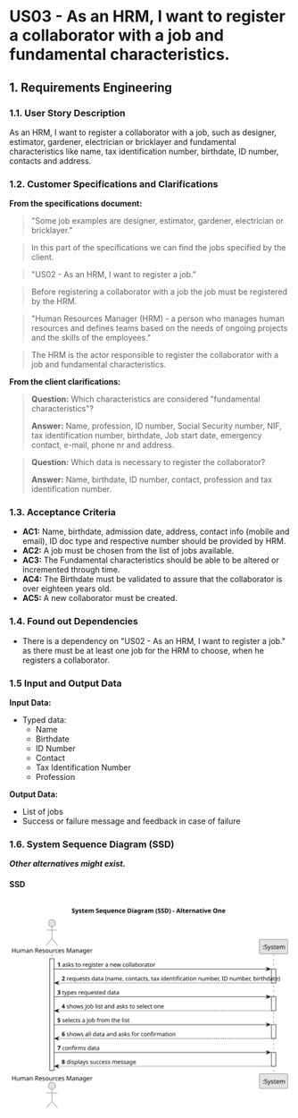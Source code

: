 # US03 - As an HRM, I want to register a collaborator with a job and fundamental characteristics.
 


## 1. Requirements Engineering

### 1.1. User Story Description

As an HRM, I want to register a collaborator with a job, such as designer, estimator, gardener, electrician or bricklayer and fundamental
characteristics like name, tax identification number, birthdate, ID number, contacts and address.
### 1.2. Customer Specifications and Clarifications 

**From the specifications document:**

>	"Some job examples are designer, estimator, gardener, electrician
or bricklayer."
 
>	In this part of the specifications we can find the jobs specified by the client.

> "US02 - As an HRM, I want to register a job."

> Before registering a collaborator with a job the job must be registered by the HRM.

> "Human Resources Manager (HRM) - a person who manages human resources
and defines teams based on the needs of ongoing projects and the skills of the
employees."

> The HRM is the actor responsible to register the collaborator with a job and fundamental characteristics. 

**From the client clarifications:**

> **Question:** Which characteristics are considered "fundamental characteristics"?
>
> **Answer:** Name, profession, ID number, Social Security number, NIF, tax identification number, birthdate, Job start date, emergency contact, e-mail, phone nr and address.

> **Question:** Which data is necessary to register the collaborator?
>
> **Answer:** Name, birthdate, ID number, contact, profession and tax identification number.

### 1.3. Acceptance Criteria

* **AC1:** Name, birthdate, admission date, address, contact info (mobile and
  email), ID doc type and respective number should be provided by HRM.
* **AC2:** A job must be chosen from the list of jobs available.
* **AC3:** The Fundamental characteristics should be able to be altered or incremented through time.
* **AC4:** The Birthdate must be validated to assure that the collaborator is over eighteen years old.
* **AC5:** A new collaborator must be created.



### 1.4. Found out Dependencies

* There is a dependency on "US02 - As an HRM, I want to register a job." as there must be at least one job for the HRM to choose, when he registers a collaborator.

### 1.5 Input and Output Data

**Input Data:**

* Typed data:
    * Name
    * Birthdate 
    * ID Number
    * Contact
    * Tax Identification Number
    * Profession

**Output Data:**
* List of jobs
* Success or failure message and feedback in case of failure 

### 1.6. System Sequence Diagram (SSD)

**_Other alternatives might exist._**

#### SSD

![System Sequence Diagram - Alternative One](svg/us03-system-sequence-diagram-alternative-one.svg)

